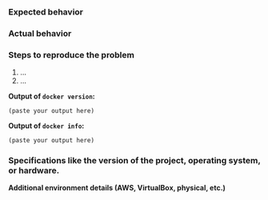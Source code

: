<!--
Adapted from https://github.com/docker/for-linux; more specifically https://github.com/docker/for-linux/pull/51/files
-->

### Expected behavior


### Actual behavior


### Steps to reproduce the problem
<!--
Describe the exact steps to reproduce. If possible, provide a *minimum*
reproduction example; take into account that others do not have access
to your private images, source code, and environment.

REMOVE SENSITIVE DATA BEFORE POSTING (replace those parts with "REDACTED")
-->
1. ...
2. ...

**Output of `docker version`:**

```
(paste your output here)
```

**Output of `docker info`:**

```
(paste your output here)
```

### Specifications like the version of the project, operating system, or hardware.
**Additional environment details (AWS, VirtualBox, physical, etc.)**
